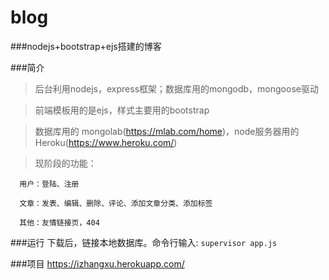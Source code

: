 # blog
###nodejs+bootstrap+ejs搭建的博客

###简介
> 后台利用nodejs，express框架；数据库用的mongodb，mongoose驱动

> 前端模板用的是ejs，样式主要用的bootstrap

> 数据库用的 mongolab(https://mlab.com/home)，node服务器用的Heroku(https://www.heroku.com/)

> 现阶段的功能：

      用户：登陆、注册
     
      文章：发表、编辑、删除、评论、添加文章分类、添加标签
    
      其他：友情链接页，404
    
###运行
      下载后，链接本地数据库。命令行输入: `supervisor app.js`

###项目
      https://izhangxu.herokuapp.com/
